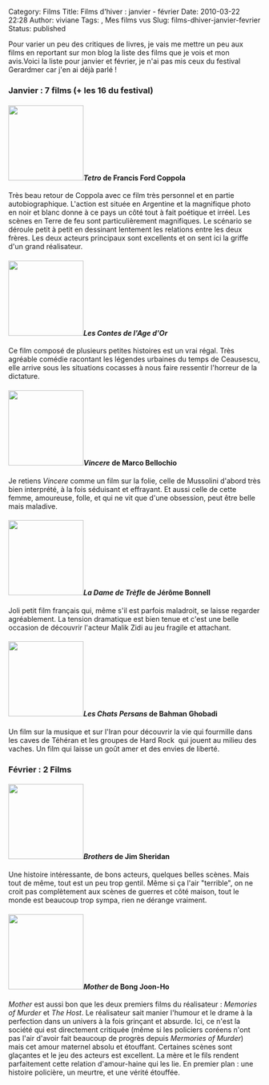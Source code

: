 Category: Films
Title: Films d'hiver : janvier - février
Date: 2010-03-22 22:28
Author: viviane
Tags: , Mes films vus
Slug: films-dhiver-janvier-fevrier
Status: published

Pour varier un peu des critiques de livres, je vais me mettre un peu aux films en reportant sur mon blog la liste des films que je vois et mon avis.Voici la liste pour janvier et février, je n'ai pas mis ceux du festival Gerardmer car j'en ai déjà parlé !
<h3>Janvier : 7 films (+ les 16 du festival)</h3>
<h4><a href="http://www.viviane-voyages.com/wp-content/uploads/2010/03/tetro1.jpg"><img class="alignleft size-thumbnail wp-image-1235" title="Tetro" src="http://www.viviane-voyages.com/wp-content/uploads/2010/03/tetro1-150x150.jpg" alt="" width="150" height="150" /></a><em>Tetro</em> de Francis Ford Coppola</h4>
Très beau retour de Coppola avec ce film très personnel et en partie autobiographique. L'action est située en Argentine et la magnifique photo en noir et blanc donne à ce pays un côté tout à fait poétique et irréel. Les scènes en Terre de feu sont particulièrement magnifiques. Le scénario se déroule petit à petit en dessinant lentement les relations entre les deux frères. Les deux acteurs principaux sont excellents et on sent ici la griffe d'un grand réalisateur.
<h4><a href="http://www.viviane-voyages.com/wp-content/uploads/2010/03/Contes-de-l-age-d-or.jpg"><img class="alignleft size-thumbnail wp-image-1236" title="Contes de l'Age d'Or" src="http://www.viviane-voyages.com/wp-content/uploads/2010/03/Contes-de-l-age-d-or-150x150.jpg" alt="" width="150" height="150" /></a><em>Les Contes de l'Age d'Or</em></h4>
Ce film composé de plusieurs petites histoires est un vrai régal. Très agréable comédie racontant les légendes urbaines du temps de Ceausescu, elle arrive sous les situations cocasses à nous faire ressentir l'horreur de la dictature.
<h4><a href="http://www.viviane-voyages.com/wp-content/uploads/2010/03/vincere.jpg"><img class="alignleft size-thumbnail wp-image-1237" title="Vincere" src="http://www.viviane-voyages.com/wp-content/uploads/2010/03/vincere-150x150.jpg" alt="" width="150" height="150" /></a><em>Vincere </em>de Marco Bellochio</h4>
Je retiens <em>Vincere</em> comme un film sur la folie, celle de Mussolini d'abord très bien interprété, à la fois séduisant et effrayant. Et aussi celle de cette femme, amoureuse, folle, et qui ne vit que d'une obsession, peut être belle mais maladive.
<h4><a href="http://www.viviane-voyages.com/wp-content/uploads/2010/03/La_dame_de_trefle_grande.jpg"><img class="alignleft size-thumbnail wp-image-1238" title="La Dame de Trèfle" src="http://www.viviane-voyages.com/wp-content/uploads/2010/03/La_dame_de_trefle_grande-150x150.jpg" alt="" width="150" height="150" /></a><em>La Dame de Trèfle</em> de Jérôme Bonnell</h4>
Joli petit film français qui, même s'il est parfois maladroit, se laisse regarder agréablement. La tension dramatique est bien tenue et c'est une belle occasion de découvrir l'acteur Malik Zidi au jeu fragile et attachant.
<h4><a href="http://www.viviane-voyages.com/wp-content/uploads/2010/03/les_chats_persans-600x814.jpg"><img class="alignleft size-thumbnail wp-image-1239" title="Les Chats Persans" src="http://www.viviane-voyages.com/wp-content/uploads/2010/03/les_chats_persans-600x814-150x150.jpg" alt="" width="150" height="150" /></a><em>Les Chats Persans</em> de Bahman Ghobadi</h4>
Un film sur la musique et sur l'Iran pour découvrir la vie qui fourmille dans les caves de Téhéran et les groupes de Hard Rock  qui jouent au milieu des vaches. Un film qui laisse un goût amer et des envies de liberté.
<h3>Février : 2 Films</h3>
<h4><a href="http://www.viviane-voyages.com/wp-content/uploads/2010/03/brothers.jpg"><img class="alignleft size-thumbnail wp-image-1240" title="Brothers" src="http://www.viviane-voyages.com/wp-content/uploads/2010/03/brothers-150x150.jpg" alt="" width="150" height="150" /></a><em>Brothers</em> de Jim Sheridan</h4>
Une histoire intéressante, de bons acteurs, quelques belles scènes. Mais tout de même, tout est un peu trop gentil. Même si ça l'air "terrible", on ne croit pas complètement aux scènes de guerres et côté maison, tout le monde est beaucoup trop sympa, rien ne dérange vraiment.
<h4><em><a href="http://www.viviane-voyages.com/wp-content/uploads/2010/03/mother.jpg"><img class="alignleft size-thumbnail wp-image-1241" title="Mother" src="http://www.viviane-voyages.com/wp-content/uploads/2010/03/mother-150x150.jpg" alt="" width="150" height="150" /></a>Mother </em>de Bong Joon-Ho</h4>
<em>Mother </em>est aussi bon que les deux premiers films du réalisateur : <em>Memories of Murder</em> et <em>The Host</em>. Le réalisateur sait manier l'humour et le drame à la perfection dans un univers à la fois grinçant et absurde. Ici, ce n'est la société qui est directement critiquée (même si les policiers coréens n'ont pas l'air d'avoir fait beaucoup de progrès depuis <em>Mermories of Murder</em>) mais cet amour maternel absolu et étouffant. Certaines scènes sont glaçantes et le jeu des acteurs est excellent. La mère et le fils rendent parfaitement cette relation d'amour-haine qui les lie. En premier plan : une histoire policière, un meurtre, et une vérité étouffée.